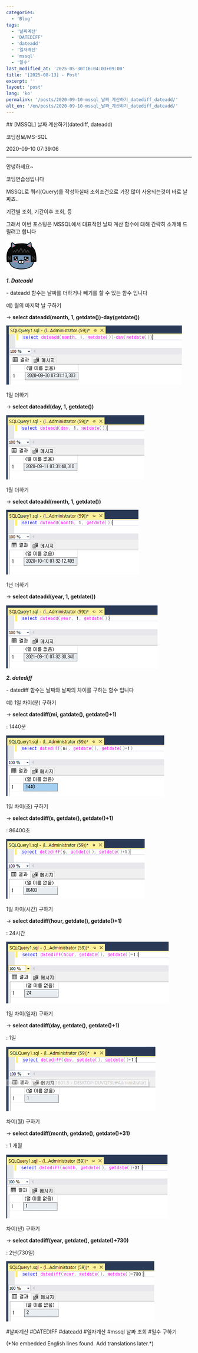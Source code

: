 ```yaml
---
categories:
  - 'Blog'
tags:
  - '날짜계산'
  - 'DATEDIFF'
  - 'dateadd'
  - '일자계산'
  - 'mssql'
  - '일수'
last_modified_at: '2025-05-30T16:04:03+09:00'
title: '[2025-08-13] - Post'
excerpt: ''
layout: 'post'
lang: 'ko'
permalink: '/posts/2020-09-10-mssql_날짜_계산하기_datediff_dateadd/'
alt_en: '/en/posts/2020-09-10-mssql_날짜_계산하기_datediff_dateadd/'
---
```


<div class="lang-panel lang-ko" lang="ko">
## [MSSQL] 날짜 계산하기(datediff, dateadd)

코딩정보/MS-SQL

2020-09-10 07:39:06

* * *

안녕하세요~

코딩연습생입니다

MSSQL로 쿼리(Query)를 작성하실때 조회조건으로 가장 많이 사용되는것이 바로 날짜죠..

기간별 조회, 기간이후 조회, 등

그래서 이번 포스팅은 MSSQL에서 대표적인 날짜 계산 함수에 대해 간략히 소개해 드릴려고 합니다

![](/assets/images/mssql_날짜_계산하기_datediff_dateadd/img.png)

_**1\. Dateadd**_

\- dateadd 함수는 날짜를 더하거나 빼기를 할 수 있는 함수 입니다

예) 월의 마지막 날 구하기

→ **select dateadd(month, 1, getdate())-day(getdate())**

![](/assets/images/mssql_날짜_계산하기_datediff_dateadd/img_1.png)

1일 더하기

→ **select dateadd(day, 1, getdate())**

![](/assets/images/mssql_날짜_계산하기_datediff_dateadd/img_2.png)

1월 더하기

→ **select dateadd(month, 1, getdate())**

![](/assets/images/mssql_날짜_계산하기_datediff_dateadd/img_3.png)

1년 더하기

→ **select dateadd(year, 1, getdate())**

![](/assets/images/mssql_날짜_계산하기_datediff_dateadd/img_4.png)

_**2\. datediff**_

\- datediff 함수는 날짜와 날짜의 차이를 구하는 함수 입니다

예) 1일 차이(분) 구하기

→ **select datediff(mi, gatdate(), getdate()+1)**

: 1440분

![](/assets/images/mssql_날짜_계산하기_datediff_dateadd/img_5.png)

1일 차이(초) 구하기

→ **select datediff(s, getdate(), getdate()+1)**

: 86400초

![](/assets/images/mssql_날짜_계산하기_datediff_dateadd/img_6.png)

1일 차이(시간) 구하기

→ **select datediff(hour, getdate(), getdate()+1)**

: 24시간

![](/assets/images/mssql_날짜_계산하기_datediff_dateadd/img_7.png)

1일 차이(일자) 구하기

→ **select datediff(day, getdate(), getdate()+1)**

: 1일

![](/assets/images/mssql_날짜_계산하기_datediff_dateadd/img_8.png)

차이(월) 구하기

→ **select datediff(month, getdate(), getdate()+31)**

: 1 개월

![](/assets/images/mssql_날짜_계산하기_datediff_dateadd/img_9.png)

차이(년) 구하기

→ **select datediff(year, getdate(), getdate()+730)**

: 2년(730일)

![](/assets/images/mssql_날짜_계산하기_datediff_dateadd/img_10.png)

  

#날짜계산 #DATEDIFF #dateadd #일자계산 #mssql 날짜 조회 #일수 구하기


</div>
<div class="lang-panel lang-en" lang="en">
(*No embedded English lines found. Add translations later.*)

</div>
